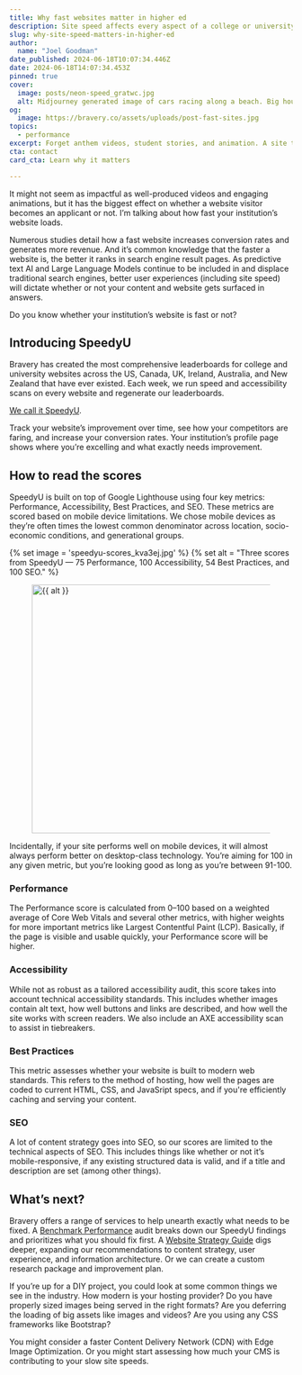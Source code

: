 ```yaml
---
title: Why fast websites matter in higher ed
description: Site speed affects every aspect of a college or university's web marketing efforts. A slow website limits conversion rates while fast websites increase enrollment.
slug: why-site-speed-matters-in-higher-ed
author:
  name: "Joel Goodman"
date_published: 2024-06-18T10:07:34.446Z
date: 2024-06-18T14:07:34.453Z
pinned: true
cover:
  image: posts/neon-speed_gratwc.jpg
  alt: Midjourney generated image of cars racing along a beach. Big houses on cliffs in the background and a dreamy neon sky hangs over the scene.
og:
  image: https://bravery.co/assets/uploads/post-fast-sites.jpg
topics:
  - performance
excerpt: Forget anthem videos, student stories, and animation. A site that loads fast is your secret edge.
cta: contact
card_cta: Learn why it matters

---
```

It might not seem as impactful as well-produced videos and engaging animations, but it has the biggest effect on whether a website visitor becomes an applicant or not. I’m talking about how fast your institution’s website loads.

Numerous studies detail how a fast website increases conversion rates and generates more revenue. And it’s common knowledge that the faster a website is, the better it ranks in search engine result pages. As predictive text AI and Large Language Models continue to be included in and displace traditional search engines, better user experiences (including site speed) will dictate whether or not your content and website gets surfaced in answers.

Do you know whether your institution’s website is fast or not?

## Introducing SpeedyU

Bravery has created the most comprehensive leaderboards for college and university websites across the US, Canada, UK, Ireland, Australia, and New Zealand that have ever existed. Each week, we run speed and accessibility scans on every website and regenerate our leaderboards.

[We call it SpeedyU](https://speedyu.bravery.co).

Track your website’s improvement over time, see how your competitors are faring, and increase your conversion rates. Your institution’s profile page shows where you’re excelling and what exactly needs improvement.

## How to read the scores

SpeedyU is built on top of Google Lighthouse using four key metrics: Performance, Accessibility, Best Practices, and SEO. These metrics are scored based on mobile device limitations. We chose mobile devices as they’re often times the lowest common denominator across location, socio-economic conditions, and generational groups.

{% set image = 'speedyu-scores_kva3ej.jpg' %}
{% set alt = "Three scores from SpeedyU — 75 Performance, 100 Accessibility, 54 Best Practices, and 100 SEO." %}
<figure>
  <img
        srcset="{% srcset image, '1506:442' %}"
        data-src="{% src image, '1506:442' %}"
        alt="{{ alt }}" loading="lazy" width="1506" height="442">
</figure>

Incidentally, if your site performs well on mobile devices, it will almost always perform better on desktop-class technology. You’re aiming for 100 in any given metric, but you’re looking good as long as you’re between 91-100.

### Performance

The Performance score is calculated from 0–100 based on a weighted average of Core Web Vitals and several other metrics, with higher weights for more important metrics like Largest Contentful Paint (LCP). Basically, if the page is visible and usable quickly, your Performance score will be higher.

### Accessibility

While not as robust as a tailored accessibility audit, this score takes into account technical accessibility standards. This includes whether images contain alt text, how well buttons and links are described, and how well the site works with screen readers. We also include an AXE accessibility scan to assist in tiebreakers.

### Best Practices

This metric assesses whether your website is built to modern web standards. This refers to the method of hosting, how well the pages are coded to current HTML, CSS, and JavaSript specs, and if you're efficiently caching and serving your content.

### SEO

A lot of content strategy goes into SEO, so our scores are limited to the technical aspects of SEO. This includes things like whether or not it’s mobile-responsive, if any existing structured data is valid, and if a title and description are set (among other things).

## What’s next?

Bravery offers a range of services to help unearth exactly what needs to be fixed. A [Benchmark Performance](https://bravery.co/benchmark#webperf) audit breaks down our SpeedyU findings and prioritizes what you should fix first. A [Website Strategy Guide](https://bravery.co/services/website-strategy#wsg) digs deeper, expanding our recommendations to content strategy, user experience, and information architecture. Or we can create a custom research package and improvement plan.

If you’re up for a DIY project, you could look at some common things we see in the industry. How modern is your hosting provider? Do you have properly sized images being served in the right formats? Are you deferring the loading of big assets like images and videos? Are you using any CSS frameworks like Bootstrap?

You might consider a faster Content Delivery Network (CDN) with Edge Image Optimization. Or you might start assessing how much your CMS is contributing to your slow site speeds.
